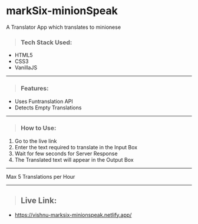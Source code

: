 # markSix-minionSpeak

A Translator App which translates to minionese

> ### Tech Stack Used:
- HTML5
- CSS3
- VanillaJS
---
> ### Features:

- Uses Funtranslation API
- Detects Empty Translations

---
> ### How to Use:

1. Go to the live link
2. Enter the text required to translate in the Input Box
3. Wait for few seconds for Server Response
4. The Translated text will appear in the Output Box
---
Max 5 Translations per Hour

---
> ## Live Link:
- https://vishnu-marksix-minionspeak.netlify.app/
